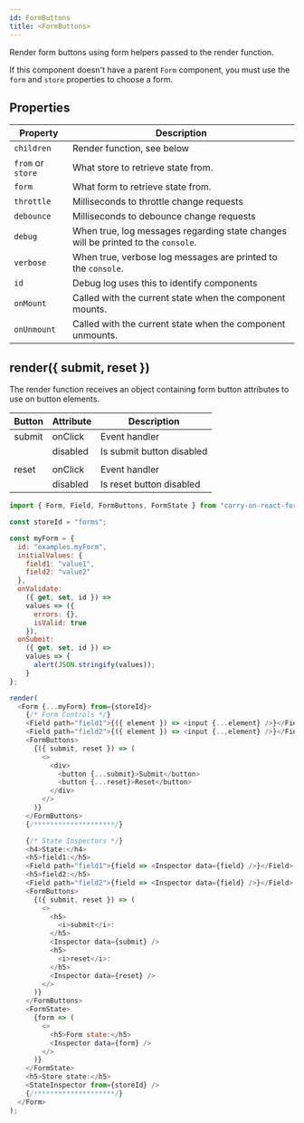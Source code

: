 ```yaml
---
id: FormButtons
title: <FormButtons>
---
```


Render form buttons using form helpers passed to the render function.

If this component doesn't have a parent `Form` component, you must use the `form` and `store` properties to choose a form.

## Properties

| Property          | Description                                                                       |
| ----------------- | --------------------------------------------------------------------------------- |
| `children`        | Render function, see below                                                        |
| `from` or `store` | What store to retrieve state from.                                                |
| `form`            | What form to retrieve state from.                                                 |
| `throttle`        | Milliseconds to throttle change requests                                          |
| `debounce`        | Milliseconds to debounce change requests                                          |
| `debug`           | When true, log messages regarding state changes will be printed to the `console`. |
| `verbose`         | When true, verbose log messages are printed to the `console`.                     |
| `id`              | Debug log uses this to identify components                                        |
| `onMount`         | Called with the current state when the component mounts.                          |
| `onUnmount`       | Called with the current state when the component unmounts.                        |

## render({ submit, reset })

The render function receives an object containing form button attributes to use on button elements.

| Button | Attribute | Description               |
| ------ | --------- | ------------------------- |
| submit | onClick   | Event handler             |
|        | disabled  | Is submit button disabled |
|        |           |                           |
| reset  | onClick   | Event handler             |
|        | disabled  | Is reset button disabled  |

```js live noInline
import { Form, Field, FormButtons, FormState } from "carry-on-react-forms";

const storeId = "forms";

const myForm = {
  id: "examples.myForm",
  initialValues: {
    field1: "value1",
    field2: "value2"
  },
  onValidate:
    ({ get, set, id }) =>
    values => ({
      errors: {},
      isValid: true
    }),
  onSubmit:
    ({ get, set, id }) =>
    values => {
      alert(JSON.stringify(values));
    }
};

render(
  <Form {...myForm} from={storeId}>
    {/* Form Controls */}
    <Field path="field1">{({ element }) => <input {...element} />}</Field>
    <Field path="field2">{({ element }) => <input {...element} />}</Field>
    <FormButtons>
      {({ submit, reset }) => (
        <>
          <div>
            <button {...submit}>Submit</button>
            <button {...reset}>Reset</button>
          </div>
        </>
      )}
    </FormButtons>
    {/********************/}

    {/* State Inspectors */}
    <h4>State:</h4>
    <h5>field1:</h5>
    <Field path="field1">{field => <Inspector data={field} />}</Field>
    <h5>field2:</h5>
    <Field path="field2">{field => <Inspector data={field} />}</Field>
    <FormButtons>
      {({ submit, reset }) => (
        <>
          <h5>
            <i>submit</i>:
          </h5>
          <Inspector data={submit} />
          <h5>
            <i>reset</i>:
          </h5>
          <Inspector data={reset} />
        </>
      )}
    </FormButtons>
    <FormState>
      {form => (
        <>
          <h5>Form state:</h5>
          <Inspector data={form} />
        </>
      )}
    </FormState>
    <h5>Store state:</h5>
    <StateInspector from={storeId} />
    {/********************/}
  </Form>
);
```
